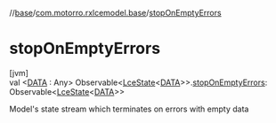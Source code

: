 //[base](../../index.md)/[com.motorro.rxlcemodel.base](index.md)/[stopOnEmptyErrors](stop-on-empty-errors.md)

# stopOnEmptyErrors

[jvm]\
val &lt;[DATA](stop-on-empty-errors.md) : Any&gt; Observable&lt;[LceState](-lce-state/index.md)&lt;[DATA](stop-on-empty-errors.md)&gt;&gt;.[stopOnEmptyErrors](stop-on-empty-errors.md): Observable&lt;[LceState](-lce-state/index.md)&lt;[DATA](stop-on-empty-errors.md)&gt;&gt;

Model's state stream which terminates on errors with empty data

